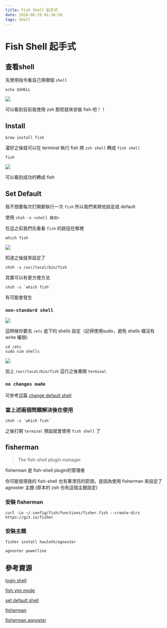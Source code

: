 ```yaml
---
title: Fish Shell 起手式
date: 2018-06-29 01:36:50
tags: Shell
---
```

# Fish Shell 起手式

## 查看shell

先使用指令看自己用哪個 `shell`
```shell=
echo $SHELL
```
![](https://i.imgur.com/vau74Hz.png)

可以看到目前我使用 zsh
那麽就來安裝 fish 吧！！

## Install

```shell=
brew install fish
```

灌好之後就可以在 terminal 執行 fish 將 `zsh shell` 轉成 `fish shell`

```shell=
fish
```
![](https://i.imgur.com/9YQP9xZ.png)

可以看到成功的轉成 fish

## Set Default

我不想要每次打開都執行一次 `fish` 所以我們來將他設定成 default

使用 `chsh -s <shell 路徑>`

在這之前我們先看看 `fish` 的路徑在哪裡

```shell=
which fish
```

![](https://i.imgur.com/lJMvNUE.png)

知道之後就來設定了

```shell=
chsh -s /usr/local/bin/fish
```

其實可以有更方便方法

```shell=
chsh -s `which fish`
```

有可能會發生
### `non-standard shell`

![](https://i.imgur.com/djUctIo.png)

這時候你要去 `/etc` 底下的 shells 設定（記得使用sudo，避免 shells 檔沒有 write 權限)

```shell=
cd /etc
sudo vim shells
```

![](https://i.imgur.com/Zp2KOxn.png)

加上 `/usr/local/bin/fish` 這行之後重開 `terminal`

### `no changes made`

可參考這篇 [change default shell](https://apple.stackexchange.com/questions/88278/change-default-shell-from-bash-to-zsh)

### 當上述兩個問題解決後在使用

```shell=
chsh -s `which fish`
```

之後打開 `terminal` 預設就會使用 `fish shell` 了



## fisherman

>The fish-shell plugin manager

fisherman 是 fish-shell plugin的管理者

你可能發現我的 fish-shell 也有著漂亮的箭頭，是因為使用 fisherman 來設定了 agnoster 主題 (原本的 zsh 也有這個主題設定)

### 安裝 fisherman

```shell=
curl -Lo ~/.config/fish/functions/fisher.fish --create-dirs https://git.io/fisher
```

### 安裝主題

```shell=
fisher install hauleth/agnoster
```

```shell=
agnoster powerline
```



## 參考資源

[login shell](https://apple.stackexchange.com/questions/88278/change-default-shell-from-bash-to-zsh)

[fish vim mode](https://stackoverflow.com/questions/28444740/how-to-use-vi-mode-in-fish-shell)

[set default shell](https://askubuntu.com/questions/26439/how-do-i-set-fish-as-the-default-shell)

[fisherman](https://github.com/fisherman/fisherman)

[fisherman agnoster](https://github.com/hauleth/agnoster)
